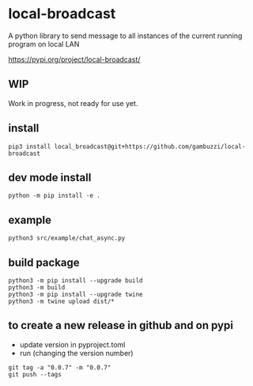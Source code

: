 # local-broadcast

A python library to send message to all instances of the current running program on local LAN

https://pypi.org/project/local-broadcast/

## WIP

Work in progress, not ready for use yet.

## install

```
pip3 install local_broadcast@git+https://github.com/gambuzzi/local-broadcast
```

## dev mode install

```
python -m pip install -e .
```

## example

```
python3 src/example/chat_async.py
```

## build package

```
python3 -m pip install --upgrade build
python3 -m build
python3 -m pip install --upgrade twine
python3 -m twine upload dist/*
```

## to create a new release in github and on pypi

- update version in pyproject.toml
- run (changing the version number)
```
git tag -a "0.0.7" -m "0.0.7"
git push --tags
```